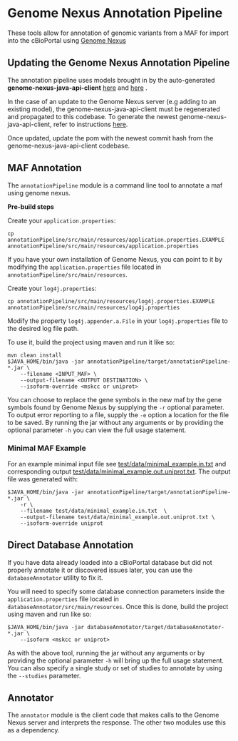 # Genome Nexus Annotation Pipeline
These tools allow for annotation of genomic variants from a MAF for import into
the cBioPortal using [Genome Nexus](http://genomenexus.org)

## Updating the Genome Nexus Annotation Pipeline
The annotation pipeline uses models brought in by the auto-generated **genome-nexus-java-api-client** [here](https://github.com/averyniceday/genome-nexus-annotation-pipeline/blob/2356cad06aa602ee423b08d5792c50e903200a1d/pom.xml#L77) and [here](https://github.com/averyniceday/genome-nexus-annotation-pipeline/blob/2356cad06aa602ee423b08d5792c50e903200a1d/pom.xml#L82) . 

In the case of an update to the Genome Nexus server (e.g adding to an existing model), the genome-nexus-java-api-client must be regenerated and propagated to this codebase. To generate the newest genome-nexus-java-api-client, refer to instructions [here](https://github.com/genome-nexus/genome-nexus-java-api-client/blob/master/README.md). 

Once updated, update the pom with the newest commit hash from the genome-nexus-java-api-client codebase.

## MAF Annotation
The `annotationPipeline` module is a command line tool to annotate a maf using genome nexus. 

**Pre-build steps**

Create your `application.properties`:

```
cp annotationPipeline/src/main/resources/application.properties.EXAMPLE annotationPipeline/src/main/resources/application.properties
```

If you have your own
installation of Genome Nexus, you can point to it by modifying the
`application.properties` file located in
`annotationPipeline/src/main/resources`.

Create your `log4j.properties`:

```
cp annotationPipeline/src/main/resources/log4j.properties.EXAMPLE annotationPipeline/src/main/resources/log4j.properties
```

Modify the property `log4j.appender.a.File` in your `log4j.properties` file to the desired log file path.

To use it, build the project using maven and run it like so:
    
    mvn clean install
    $JAVA_HOME/bin/java -jar annotationPipeline/target/annotationPipeline-*.jar \
        --filename <INPUT_MAF> \
        --output-filename <OUTPUT DESTINATION> \
        --isoform-override <mskcc or uniprot>
    
You can choose to replace the gene symbols in the new maf by the gene symbols
found by Genome Nexus by supplying the `-r` optional parameter. To output error
reporting to a file, supply the `-e` option a location for the file to be
saved. By running the jar without any arguments or by providing the optional
parameter `-h` you can view the full usage statement. 

### Minimal MAF Example

For an example minimal input file see
[test/data/minimal_example.in.txt](test/data/minimal_example.in.txt) and
corresponding output
[test/data/minimal_example.out.uniprot.txt](test/data/minimal_example.out.uniprot.txt).
The output file was generated with:

    $JAVA_HOME/bin/java -jar annotationPipeline/target/annotationPipeline-*.jar \
        -r \
        --filename test/data/minimal_example.in.txt  \
        --output-filename test/data/minimal_example.out.uniprot.txt \
        --isoform-override uniprot


## Direct Database Annotation
If you have data already loaded into a cBioPortal database but did not properly
annotate it or discovered issues later, you can use the `databaseAnnotator`
utility to fix it.

You will need to specify some database connection parameters inside the
`application.properties` file located in
`databaseAnnotator/src/main/resources`. Once this is done, build the project
using maven and run like so:

    $JAVA_HOME/bin/java -jar databaseAnnotator/target/databaseAnnotator-*.jar \
        --isoform <mskcc or uniprot>

As with the above tool, running the jar without any arguments or by providing
the optional parameter `-h` will bring up the full usage statement. You can
also specify a single study or set of studies to annotate by using the
`--studies` parameter.

## Annotator
The `annotator` module is the client code that makes calls to the Genome Nexus
server and interprets the response. The other two modules use this as a
dependency.
